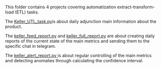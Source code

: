 This folder contains 4 projects covering automatization extract-transform-load (ETL) tasks.


The [Keller_UTL_task.py](https://github.com/tereheadaega/projects/blob/main/ETL%20tasks/Keller_UTL_task.py)is about daily adjunction main information about the product.


The [keller_feed_report.py](https://github.com/tereheadaega/projects/blob/main/ETL%20tasks/keller_feed_report.py) and [keller_full_report.py](https://github.com/tereheadaega/projects/blob/main/ETL%20tasks/keller_full_report.py)  are about creating daily reports of the current state of the main metrics and sending them to the specific chat in telegram. 


The [keller_alert_report.py ](https://github.com/tereheadaega/projects/blob/main/ETL%20tasks/keller_alert_report.py) is about regular controlling of the main metrics and detecting anomalies through calculating the confidence interval.
